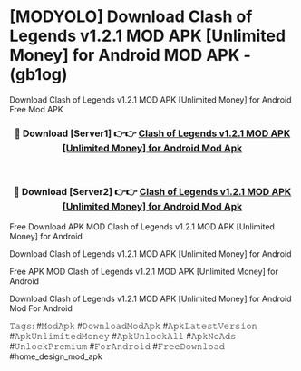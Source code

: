 # [MODYOLO] Download Clash of Legends v1.2.1 MOD APK [Unlimited Money] for Android MOD APK - (gb1og)
Download Clash of Legends v1.2.1 MOD APK [Unlimited Money] for Android Free Mod APK

<div align="center">
<h3>🔴 Download [Server1] 👉👉 <a href="https://apk-comot.site?title=Clash_of_Legends_v1.2.1_MOD_APK_[Unlimited_Money]_for_Android">Clash of Legends v1.2.1 MOD APK [Unlimited Money] for Android Mod Apk</a></h3><br>

<h3>🔴 Download [Server2] 👉👉 <a href="https://apk-comot.site?title=Clash_of_Legends_v1.2.1_MOD_APK_[Unlimited_Money]_for_Android">Clash of Legends v1.2.1 MOD APK [Unlimited Money] for Android Mod Apk</a></h3>
</div>


Free Download APK MOD Clash of Legends v1.2.1 MOD APK [Unlimited Money] for Android

Download Clash of Legends v1.2.1 MOD APK [Unlimited Money] for Android 

Free APK MOD Clash of Legends v1.2.1 MOD APK [Unlimited Money] for Android 

Download Clash of Legends v1.2.1 MOD APK [Unlimited Money] for Android Mod For Android

𝚃𝚊𝚐𝚜: #𝙼𝚘𝚍𝙰𝚙𝚔 #𝙳𝚘𝚠𝚗𝚕𝚘𝚊𝚍𝙼𝚘𝚍𝙰𝚙𝚔 #𝙰𝚙𝚔𝙻𝚊𝚝𝚎𝚜𝚝𝚅𝚎𝚛𝚜𝚒𝚘𝚗 #𝙰𝚙𝚔𝚄𝚗𝚕𝚒𝚖𝚒𝚝𝚎𝚍𝙼𝚘𝚗𝚎𝚢 #𝙰𝚙𝚔𝚄𝚗𝚕𝚘𝚌𝚔𝙰𝚕𝚕 #𝙰𝚙𝚔𝙽𝚘𝙰𝚍𝚜 #𝚄𝚗𝚕𝚘𝚌𝚔𝙿𝚛𝚎𝚖𝚒𝚞𝚖 #𝙵𝚘𝚛𝙰𝚗𝚍𝚛𝚘𝚒𝚍 #𝙵𝚛𝚎𝚎𝙳𝚘𝚠𝚗𝚕𝚘𝚊𝚍 #home_design_mod_apk